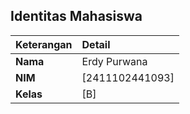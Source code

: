 ## Identitas Mahasiswa

| Keterangan | Detail |
| :--- | :--- |
| **Nama** | Erdy Purwana |
| **NIM** | [2411102441093] |
| **Kelas** | [B] |
